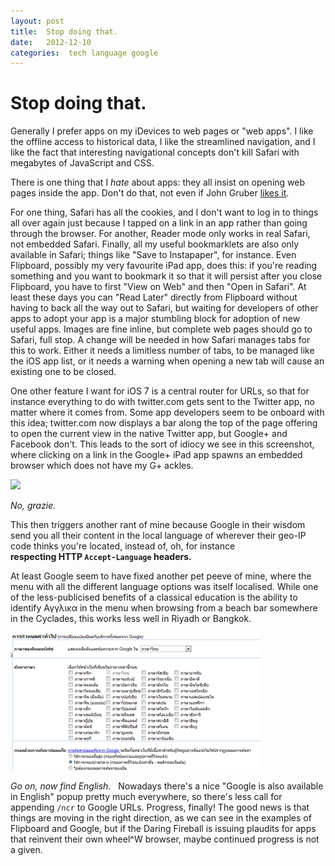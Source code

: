 ```yaml
---
layout: post
title:  Stop doing that. 
date:   2012-12-10 
categories:  tech language google 
---
```


# Stop doing that.


Generally I prefer apps on my iDevices to web pages or "web apps". I like the offline access to historical data, I like the streamlined navigation, and I like the fact that interesting navigational concepts don't kill Safari with megabytes of JavaScript and CSS.

There is one thing that I *hate* about apps: they all insist on opening web pages inside the app.
Don't do that, not even if John Gruber [likes it](http://daringfireball.net/linked/2012/12/04/gmail-2).

For one thing, Safari has all the cookies, and I don't want to log in to things all over again just because I tapped on a link in an app rather than going through the browser. For another, Reader mode only works in real Safari, not embedded Safari. Finally, all my useful bookmarklets are also only available in Safari; things like "Save to Instapaper", for instance. Even Flipboard, possibly my very favourite iPad app, does this: if you're reading something and you want to bookmark it so that it will persist after you close Flipboard, you have to first "View on Web" and then "Open in Safari". At least these days you can "Read Later" directly from Flipboard without having to back all the way out to Safari, but waiting for developers of other apps to adopt your app is a major stumbling block for adoption of new useful apps.
Images are fine inline, but complete web pages should go to Safari, full stop.
A change will be needed in how Safari manages tabs for this to work. Either it needs a limitless number of tabs, to be managed like the iOS app list, or it needs a warning when opening a new tab will cause an existing one to be closed.

One other feature I want for iOS 7 is a central router for URLs, so that for instance everything to do with twitter.com gets sent to the Twitter app, no matter where it comes from. Some app developers seem to be onboard with this idea; twitter.com now displays a bar along the top of the page offering to open the current view in the native Twitter app, but Google+ and Facebook don't. This leads to the sort of idiocy we see in this screenshot, where clicking on a link in the Google+ iPad app spawns an embedded browser which does not have my G+ ackles.

![](/images/unknown_filename.330.png) 

*No, grazie.* 

This then triggers another rant of mine because Google in their wisdom send you all their content in the local language of wherever their geo-IP code thinks you're located, instead of, oh, for instance **respecting HTTP `Accept-Language` headers.**

At least Google seem to have fixed another pet peeve of mine, where the menu with all the different language options was itself localised. While one of the less-publicised benefits of a classical education is the ability to identify Αγγλικα in the menu when browsing from a beach bar somewhere in the Cyclades, this works less well in Riyadh or Bangkok.

![](/images/unknown_filename.331.png)

*Go on, now find English.*
 
Nowadays there's a nice "Google is also available in English" popup pretty much everywhere, so there's less call for appending `/ncr` to Google URLs. Progress, finally!
The good news is that things are moving in the right direction, as we can see in the examples of Flipboard and Google, but if the Daring Fireball is issuing plaudits for apps that reinvent their own wheel^W browser, maybe continued progress is not a given.

